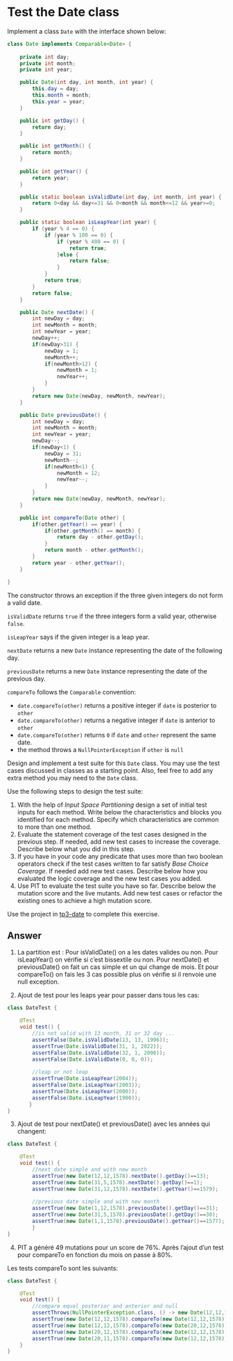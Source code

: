 # Test the Date class

Implement a class `Date` with the interface shown below:

```java
class Date implements Comparable<Date> {
	
	private int day;
	private int month;
	private int year;

    public Date(int day, int month, int year) {
    	this.day = day;
    	this.month = month;
    	this.year = year;
    }

    public int getDay() {
		return day;
	}

	public int getMonth() {
		return month;
	}

	public int getYear() {
		return year;
	}

	public static boolean isValidDate(int day, int month, int year) {
    	return 0<day && day<=31 && 0<month && month<=12 && year>=0;
    }

    public static boolean isLeapYear(int year) {
    	if (year % 4 == 0) {
            if (year % 100 == 0) {
                if (year % 400 == 0) {
                    return true;
                }else {
                	return false;
                }
            }
            return true;
        }
        return false;
    }

    public Date nextDate() {
    	int newDay = day;
    	int newMonth = month;
    	int newYear = year;
    	newDay++;
    	if(newDay>31) {
    		newDay = 1;
    		newMonth++;
    		if(newMonth>12) {
    			newMonth = 1;
    			newYear++;
    		}
    	}
    	return new Date(newDay, newMonth, newYear);
    }

    public Date previousDate() {
    	int newDay = day;
    	int newMonth = month;
    	int newYear = year;
    	newDay--;
    	if(newDay<1) {
    		newDay = 31;
    		newMonth--;
    		if(newMonth<1) {
    			newMonth = 12;
    			newYear--;
    		}
    	}
    	return new Date(newDay, newMonth, newYear);
    }

    public int compareTo(Date other) {
    	if(other.getYear() == year) {
    		if(other.getMonth() == month) {
    			return day - other.getDay();
    		}
    		return month - other.getMonth();
    	}
    	return year - other.getYear();
    }

}
```

The constructor throws an exception if the three given integers do not form a valid date.

`isValidDate` returns `true` if the three integers form a valid year, otherwise `false`.

`isLeapYear` says if the given integer is a leap year.

`nextDate` returns a new `Date` instance representing the date of the following day.

`previousDate` returns a new `Date` instance representing the date of the previous day.

`compareTo` follows the `Comparable` convention:

* `date.compareTo(other)` returns a positive integer if `date` is posterior to `other`
* `date.compareTo(other)` returns a negative integer if `date` is anterior to `other`
* `date.compareTo(other)` returns `0` if `date` and `other` represent the same date.
* the method throws a `NullPointerException` if `other` is `null` 

Design and implement a test suite for this `Date` class.
You may use the test cases discussed in classes as a starting point. 
Also, feel free to add any extra method you may need to the `Date` class.


Use the following steps to design the test suite:

1. With the help of *Input Space Partitioning* design a set of initial test inputs for each method. Write below the characteristics and blocks you identified for each method. Specify which characteristics are common to more than one method.
2. Evaluate the statement coverage of the test cases designed in the previous step. If needed, add new test cases to increase the coverage. Describe below what you did in this step.
3. If you have in your code any predicate that uses more than two boolean operators check if the test cases written to far satisfy *Base Choice Coverage*. If needed add new test cases. Describe below how you evaluated the logic coverage and the new test cases you added.
4. Use PIT to evaluate the test suite you have so far. Describe below the mutation score and the live mutants. Add new test cases or refactor the existing ones to achieve a high mutation score.

Use the project in [tp3-date](../code/tp3-date) to complete this exercise.

## Answer

1.  La partition est : Pour isValidDate() on a les dates valides ou non. Pour isLeapYear() on vérifie si c’est bissextile ou non. Pour nextDate() et previousDate() on fait un cas simple et un qui change de mois. Et pour compareTo() on fais les 3 cas possible plus on vérifie si il renvoie une null exception.

2.  Ajout de test pour les leaps year pour passer dans tous les cas:

```java
class DateTest {

	@Test
	void test() {
		//is not valid with 13 month, 31 or 32 day ...
		assertFalse(Date.isValidDate(13, 13, 1996));
		assertTrue(Date.isValidDate(31, 1, 2022));
		assertFalse(Date.isValidDate(32, 1, 2000));
		assertFalse(Date.isValidDate(0, 0, 0));
		
		//leap or not leap
		assertTrue(Date.isLeapYear(2004));
		assertFalse(Date.isLeapYear(2003));
		assertTrue(Date.isLeapYear(2000));
		assertFalse(Date.isLeapYear(1900));
       }
}
```

3.  Ajout de test pour nextDate() et previousDate() avec les années qui changent:

```java
class DateTest {

	@Test
	void test() {
		//next date simple and with new month
		assertTrue(new Date(12,12,1578).nextDate().getDay()==13);
		assertTrue(new Date(31,5,1578).nextDate().getDay()==1);
		assertTrue(new Date(31,12,1578).nextDate().getYear()==1579);
		
		//previous date simple and with new month
		assertTrue(new Date(1,12,1578).previousDate().getDay()==31);
		assertTrue(new Date(31,5,1578).previousDate().getDay()==30);
		assertTrue(new Date(1,1,1578).previousDate().getYear()==1577);
        }
}
```
4.  PIT a généré 49 mutations pour un score de 76%. Après l’ajout d’un test pour compareTo en fonction du mois on passe à 80%.

Les tests compareTo sont les suivants:

```java
class DateTest {

	@Test
	void test() {
		//compare equal posterior and anterior and null
		assertThrows(NullPointerException.class, () -> new Date(12,12,1578).compareTo(null));
		assertTrue(new Date(12,12,1578).compareTo(new Date(12,12,1578))==0);
		assertTrue(new Date(12,12,1578).compareTo(new Date(20,12,1578))<0);
		assertTrue(new Date(20,12,1578).compareTo(new Date(12,12,1578))>0);
		assertTrue(new Date(20,11,1578).compareTo(new Date(12,12,1578))<0);
	}
}
```
